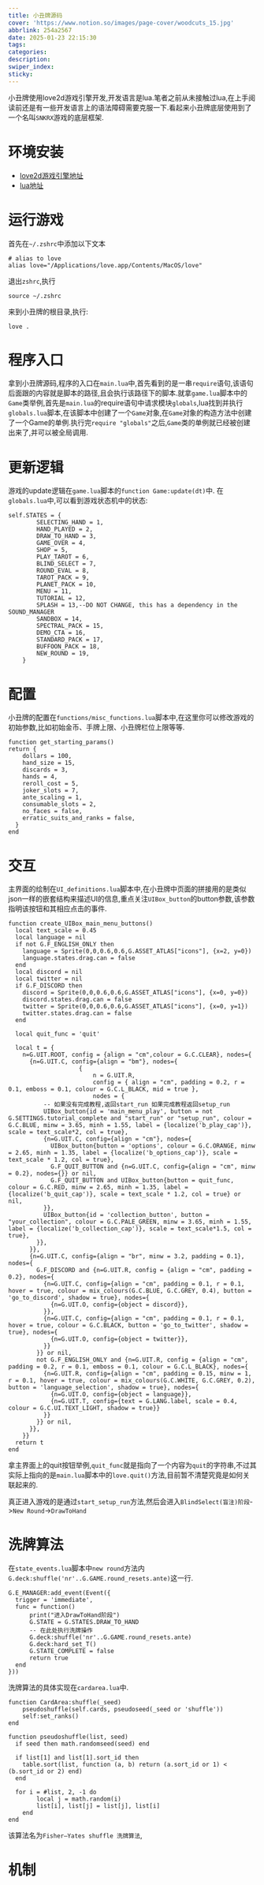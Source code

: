```yaml
---
title: 小丑牌源码
cover: 'https://www.notion.so/images/page-cover/woodcuts_15.jpg'
abbrlink: 254a2567
date: 2025-01-23 22:15:30
tags:
categories:
description:
swiper_index:
sticky:
---
```


小丑牌使用love2d游戏引擎开发,开发语言是lua.笔者之前从未接触过lua,在上手阅读前还是有一些开发语言上的语法障碍需要克服一下.看起来小丑牌底层使用到了一个名叫`SNKRX`游戏的底层框架.

# 环境安装

- [love2d游戏引擎地址](https://love2d.org/wiki/Main_Page)
- [lua地址](https://www.lua.org/)

# 运行游戏

首先在`~/.zshrc`中添加以下文本
```
# alias to love
alias love="/Applications/love.app/Contents/MacOS/love"
```

退出`zshrc`,执行
```
source ~/.zshrc
```

来到小丑牌的根目录,执行:
```
love .
```

# 程序入口

拿到小丑牌源码,程序的入口在`main.lua`中,首先看到的是一串`require`语句,该语句后面跟的内容就是脚本的路径,且会执行该路径下的脚本.就拿`game.lua`脚本中的`Game`类举例,首先是`main.lua`的require语句中请求模块`globals`,lua找到并执行`globals.lua`脚本,在该脚本中创建了一个`Game`对象,在`Game`对象的构造方法中创建了一个Game的单例.执行完`require "globals"`之后,`Game`类的单例就已经被创建出来了,并可以被全局调用.

# 更新逻辑

游戏的update逻辑在`game.lua`脚本的`function Game:update(dt)`中.
在`globals.lua`中,可以看到游戏状态机中的状态:
```
self.STATES = {
        SELECTING_HAND = 1,
        HAND_PLAYED = 2,
        DRAW_TO_HAND = 3,
        GAME_OVER = 4,
        SHOP = 5,
        PLAY_TAROT = 6,
        BLIND_SELECT = 7,
        ROUND_EVAL = 8,
        TAROT_PACK = 9,
        PLANET_PACK = 10,
        MENU = 11,
        TUTORIAL = 12,
        SPLASH = 13,--DO NOT CHANGE, this has a dependency in the SOUND_MANAGER
        SANDBOX = 14,
        SPECTRAL_PACK = 15,
        DEMO_CTA = 16,
        STANDARD_PACK = 17,
        BUFFOON_PACK = 18,
        NEW_ROUND = 19,
    }
```

# 配置

小丑牌的配置在`functions/misc_functions.lua`脚本中,在这里你可以修改游戏的初始参数,比如初始金币、手牌上限、小丑牌栏位上限等等.

```
function get_starting_params()
return {
    dollars = 100,
    hand_size = 15,
    discards = 3,
    hands = 4,
    reroll_cost = 5,
    joker_slots = 7,
    ante_scaling = 1,
    consumable_slots = 2,
    no_faces = false,
    erratic_suits_and_ranks = false,
  }
end
```

# 交互


主界面的绘制在`UI_definitions.lua`脚本中,在小丑牌中页面的拼接用的是类似json一样的嵌套结构来描述UI的信息,重点关注`UIBox_button`的button参数,该参数指明该按钮和其相应点击的事件.
```
function create_UIBox_main_menu_buttons()
  local text_scale = 0.45
  local language = nil
  if not G.F_ENGLISH_ONLY then 
    language = Sprite(0,0,0.6,0.6,G.ASSET_ATLAS["icons"], {x=2, y=0})
    language.states.drag.can = false
  end
  local discord = nil
  local twitter = nil
  if G.F_DISCORD then 
    discord = Sprite(0,0,0.6,0.6,G.ASSET_ATLAS["icons"], {x=0, y=0})
    discord.states.drag.can = false
    twitter = Sprite(0,0,0.6,0.6,G.ASSET_ATLAS["icons"], {x=0, y=1})
    twitter.states.drag.can = false
  end

  local quit_func = 'quit'

  local t = {
    n=G.UIT.ROOT, config = {align = "cm",colour = G.C.CLEAR}, nodes={ 
      {n=G.UIT.C, config={align = "bm"}, nodes={      
                    {
                        n = G.UIT.R,
                        config = { align = "cm", padding = 0.2, r = 0.1, emboss = 0.1, colour = G.C.L_BLACK, mid = true },
                        nodes = {
          -- 如果没有完成教程,返回start_run 如果完成教程返回setup_run
          UIBox_button{id = 'main_menu_play', button = not G.SETTINGS.tutorial_complete and "start_run" or "setup_run", colour = G.C.BLUE, minw = 3.65, minh = 1.55, label = {localize('b_play_cap')}, scale = text_scale*2, col = true},
          {n=G.UIT.C, config={align = "cm"}, nodes={
            UIBox_button{button = 'options', colour = G.C.ORANGE, minw = 2.65, minh = 1.35, label = {localize('b_options_cap')}, scale = text_scale * 1.2, col = true},
            G.F_QUIT_BUTTON and {n=G.UIT.C, config={align = "cm", minw = 0.2}, nodes={}} or nil,
            G.F_QUIT_BUTTON and UIBox_button{button = quit_func, colour = G.C.RED, minw = 2.65, minh = 1.35, label = {localize('b_quit_cap')}, scale = text_scale * 1.2, col = true} or nil,
          }},
          UIBox_button{id = 'collection_button', button = "your_collection", colour = G.C.PALE_GREEN, minw = 3.65, minh = 1.55, label = {localize('b_collection_cap')}, scale = text_scale*1.5, col = true},
        }},
      }},
      {n=G.UIT.C, config={align = "br", minw = 3.2, padding = 0.1}, nodes={
        G.F_DISCORD and {n=G.UIT.R, config = {align = "cm", padding = 0.2}, nodes={
          {n=G.UIT.C, config={align = "cm", padding = 0.1, r = 0.1, hover = true, colour = mix_colours(G.C.BLUE, G.C.GREY, 0.4), button = 'go_to_discord', shadow = true}, nodes={
            {n=G.UIT.O, config={object = discord}},
          }},
          {n=G.UIT.C, config={align = "cm", padding = 0.1, r = 0.1, hover = true, colour = G.C.BLACK, button = 'go_to_twitter', shadow = true}, nodes={
            {n=G.UIT.O, config={object = twitter}},
          }}
        }} or nil,
        not G.F_ENGLISH_ONLY and {n=G.UIT.R, config = {align = "cm", padding = 0.2, r = 0.1, emboss = 0.1, colour = G.C.L_BLACK}, nodes={
          {n=G.UIT.R, config={align = "cm", padding = 0.15, minw = 1, r = 0.1, hover = true, colour = mix_colours(G.C.WHITE, G.C.GREY, 0.2), button = 'language_selection', shadow = true}, nodes={
            {n=G.UIT.O, config={object = language}},
            {n=G.UIT.T, config={text = G.LANG.label, scale = 0.4, colour = G.C.UI.TEXT_LIGHT, shadow = true}}
          }}
        }} or nil,
      }},
    }}
  return t
end
```
拿主界面上的quit按钮举例,`quit_func`就是指向了一个内容为`quit`的字符串,不过其实际上指向的是`main.lua`脚本中的`love.quit()`方法,目前暂不清楚究竟是如何关联起来的.

真正进入游戏的是通过`start_setup_run`方法,然后会进入`BlindSelect(盲注)阶段`->`New Round`->`DrawToHand`


# 洗牌算法

在`state_events.lua`脚本中`new round`方法内`G.deck:shuffle('nr'..G.GAME.round_resets.ante)`这一行.
```
G.E_MANAGER:add_event(Event({
  trigger = 'immediate',
  func = function()
      print("进入DrawToHand阶段")
      G.STATE = G.STATES.DRAW_TO_HAND
      -- 在此处执行洗牌操作
      G.deck:shuffle('nr'..G.GAME.round_resets.ante)
      G.deck:hard_set_T()
      G.STATE_COMPLETE = false
      return true
  end
}))
```
洗牌算法的具体实现在`cardarea.lua`中.
```
function CardArea:shuffle(_seed)
    pseudoshuffle(self.cards, pseudoseed(_seed or 'shuffle'))
    self:set_ranks()
end

function pseudoshuffle(list, seed)
  if seed then math.randomseed(seed) end

  if list[1] and list[1].sort_id then
    table.sort(list, function (a, b) return (a.sort_id or 1) < (b.sort_id or 2) end)
  end

  for i = #list, 2, -1 do
		local j = math.random(i)
		list[i], list[j] = list[j], list[i]
	end
end

```
该算法名为`Fisher–Yates shuffle 洗牌算法`,

# 机制




